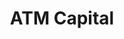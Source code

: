 ---
layout: firm_page
title: "ATM Capital"
id: "atmcapital.com"
permalink: "/atmcapitalatmcapital.com/"
website: "https://www.atmcapital.com"
offices: "Jakarta (Indonesia), Beijing (China), Singapore (Singapore)"
investment_stages: "Seed, Series A, Series B"
portfolio_companies: "J&T Express, J&T Cargo, Y.O.U, MAKUKU, TOMORO COFFEE, Jet Commerce, Tuya Smart (NYSE.TUYA), Waterdrop (NYSE.WDH), theAsianparent, Lifepal, Ponhu Luxury, Thin Red Line, WonderMind, Kargo Technologies"
portfolio_link: "http://atmcapital.com/portfolio"
investment_markets: "E-commerce, Logistics, Consumer Retail, Fintech, Renewable Energy"
founded_year: "2017"
description: "ATM Capital is a venture capital firm founded in 2017, focusing on Southeast Asian markets. It invests in and nurtures global companies rooted in Southeast Asia, aiming to build the next $10 billion market cap company."
linkedin: "https://www.linkedin.com/company/atmcapital/"
twitter: ""
instagram: ""
team_page: ""
investor_type: "Venture Capital"
crunchbase: "https://www.crunchbase.com/organization/atm-capital"
pitchbook: "https://pitchbook.com/profiles/investor/438441-94"

# SEO Optimization
meta_title: "ATM Capital - VC Firm - projectstartups.com"
meta_description: "ATM Capital, ATM Capital is a venture capital firm founded in 2017, focusing on Southeast Asian markets. It invests in and nurtures global companies rooted in Sout..."
meta_keywords: "ATM Capital, E-commerce, Logistics, Consumer Retail, Fintech, Renewable Energy, VC firm, venture capital, startup investor, projectstartups.com"
canonical_url: "https://vc.projectstartups.com/atmcapitalatmcapital.com/"
---